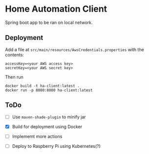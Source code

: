 # Home Automation Client

Spring boot app to be ran on local network.

## Deployment

Add a file at `src/main/resources/AwsCredentials.properties` with 
the contents:

```
accessKey=<your AWS access key>
secretKey=<your AWS secret key>
```

Then run
```
docker build -t ha-client:latest .
docker run -p 8080:8080 ha-client:latest
```

## ToDo
- [ ] Use `maven-shade-plugin` to minify jar
- [x] Build for deployment using Docker
- [ ] Implememt more actions
- [ ] Deploy to Raspberry Pi using Kubernetes(?)

